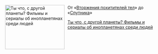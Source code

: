 <!--2025-06-07 12:30:48-->
<div class="yb">
  <div class="rss kino_teatr"><a href="https://www.kino-teatr.ru/blog/y2025/6-7/1390/" title="Ты что, с другой планеты? Фильмы и сериалы об инопланетянах среди людей"><img src="https://www.kino-teatr.ru/blog/0/9/1390/poster.jpg" width="196" height="147" align="left" hspace="5" style="margin: 0px 10px 0px 5px" alt="Ты что, с другой планеты? Фильмы и сериалы об инопланетянах среди людей"/></a>От «<a href=https://www.kino-teatr.ru/kino/movie/hollywood/33383/annot/ target=_blank>Вторжения похитителей тел</a>» до «<a href=https://www.kino-teatr.ru/kino/movie/ros/133540/annot/ target=_blank>Спутника</a>» <p class="titl"><a href="https://www.kino-teatr.ru/blog/y2025/6-7/1390/">Ты что, с другой планеты? Фильмы и сериалы об инопланетянах среди людей</a></p></div>
</div>
